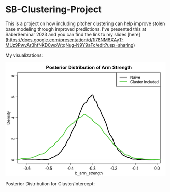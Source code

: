# SB-Clustering-Project

This is a project on how including pitcher clustering can help improve stolen base modeling through improved predictions.
I've presented this at SaberSeminar 2023 and you can find the link to my slides [here] (https://docs.google.com/presentation/d/1i78NM6XAyT-MUz9PwvAr3hfNKD0wpWtqNug-N9Y9aFc/edit?usp=sharing)

My visualizations:

![Posterior Distribution for Arm Strength:](https://github.com/jvminkim/SB-Clustering-Project/blob/main/Arm_strength%2C%20cluster.png)


Posterior Distribution for Cluster/Intercept:
